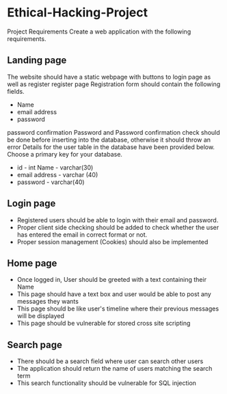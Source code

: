 # Ethical-Hacking-Project
Project Requirements 
Create a web application with the following requirements.  
## Landing page 
The website should have a static webpage with buttons to login page as well as register register page Registration form should contain the following fields.
- Name 
- email address
- password 

password confirmation Password and Password confirmation check should be done before inserting into the database, otherwise it should throw an error Details for the user table in the database have been provided below.
Choose a primary key for your database. 
- id - int Name - varchar(30) 
- email address - varchar (40)
- password - varchar(40)
## Login page 
- Registered users should be able to login with their email and password.
- Proper client side checking should be added to check whether the user has entered the email in correct format or not. 
- Proper session management (Cookies) should also be implemented 
## Home page 
- Once logged in, User should be greeted with a text containing their Name
- This page should have a text box and user would be able to post any messages they wants 
- This page should be like user's timeline where their previous messages will be displayed
- This page should be vulnerable for stored cross site scripting 
## Search page 
- There should be a search field where user can search other users 
- The application should return the name of users matching the search term 
- This search functionality should be vulnerable for SQL injection
